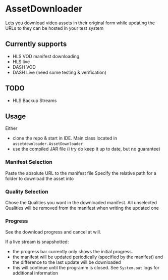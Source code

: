 # AssetDownloader
Lets you download video assets in their original form while updating the URLs to they can be hosted in your test system

## Currently supports
- HLS VOD manifest downloading
- HLS live
- DASH VOD
- DASH Live (need some testing & verification)

## TODO
- HLS Backup Streams

## Usage

Either 
- clone the repo & start in IDE. Main class located in `assetdownloader.AssetDownloader`
- use the compiled JAR file (i try do keep it up to date, but no guarantee)

### Manifest Selection

Paste the absolute URL to the manifest file
Specify the relative path for a folder to download the asset into

### Quality Selection

Chose the Qualities you want in the downloaded manifest.
All unselected Qualities will be removed from the manifest when writing the updated one

### Progress

See the download progress and cancel at will.

If a live stream is snapshotted:
- the progress bar currently only shows the initial progress.
- the manifest will be updated periodically (specified by the manifest) and the difference to the last update will be downloaded
- this will continue until the programm is closed. See `System.out` logs for additional information
